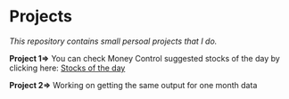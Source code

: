 # Projects

*This repository contains small persoal projects that I do.*

**Project 1=>** You can check Money Control suggested stocks of the day by clicking here: [Stocks of the day](https://share.streamlit.io/paragpallavsingh/projects/main/stocks_of_the_day.py)

**Project 2=>** Working on getting the same output for one month data
